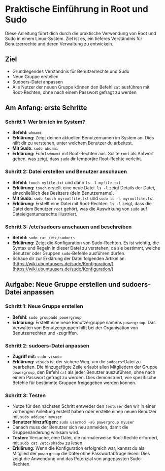 # Praktische Einführung in Root und Sudo

Diese Anleitung führt dich durch die praktische Verwendung von Root und Sudo in einem Linux-System.
Ziel ist es, ein tieferes Verständnis für Benutzerrechte und deren Verwaltung zu entwickeln.

## Ziel

- Grundlegendes Verständnis für Benutzerrechte und Sudo
- Neue Gruppe erstellen
- Sudoers-Datei anpassen
- Alle Nutzer der neuen Gruppe können den Befehl `cat` ausführen mit Root-Rechten, ohne nach einem Passwort gefragt zu werden

## Am Anfang: erste Schritte

### Schritt 1: Wer bin ich im System?

- **Befehl:** `whoami`
- **Erklärung:** Zeigt deinen aktuellen Benutzernamen im System an. Dies hilft dir zu verstehen, unter welchem Benutzer du arbeitest.
- **Mit Sudo:** `sudo whoami`
- **Erklärung:** Führt `whoami` mit Root-Rechten aus. Sollte `root` als Antwort geben, was zeigt, dass `sudo` dir temporäre Root-Rechte verleiht.

### Schritt 2: Datei erstellen und Benutzer anschauen

- **Befehl:** `touch myfile.txt` und dann `ls -l myfile.txt`
- **Erklärung:** `touch` erstellt eine neue Datei. `ls -l` zeigt Details der Datei, einschließlich des Besitzers (dein Benutzername).
- **Mit Sudo:** `sudo touch myrootfile.txt` und `sudo ls -l myrootfile.txt`
- **Erklärung:** Erstellt eine Datei mit Root-Rechten. `ls -l` zeigt, dass die Datei dem Benutzer `root` gehört, was die Auswirkung von `sudo` auf Dateieigentumsrechte illustriert.

### Schritt 3: /etc/sudoers anschauen und beschreiben

- **Befehl:** `sudo cat /etc/sudoers`
- **Erklärung:** Zeigt die Konfiguration von Sudo-Rechten. Es ist wichtig, die Syntax und Regeln in dieser Datei zu verstehen, da sie bestimmt, welche Benutzer oder Gruppen `sudo`-Befehle ausführen dürfen.
- Schaue dir zur Erklärung der Datei folgenden Artikel an: [https://wiki.ubuntuusers.de/sudo/Konfiguration/](https://wiki.ubuntuusers.de/sudo/Konfiguration/)

## Aufgabe: Neue Gruppe erstellen und sudoers-Datei anpassen

### Schritt 1: Neue Gruppe erstellen

- **Befehl:** `sudo groupadd powergroup`
- **Erklärung:** Erstellt eine neue Benutzergruppe namens `powergroup`. Das Verwalten von Benutzergruppen hilft bei der Organisation von Benutzerrechten und -zugriffen.

### Schritt 2: sudoers-Datei anpassen

- **Zugriff mit:** `sudo visudo`
- **Erklärung:** `visudo` ist der sichere Weg, um die `sudoers`-Datei zu bearbeiten. Die hinzugefügte Zeile erlaubt allen Mitgliedern der Gruppe `powergroup`, den Befehl `cat` als jeder Benutzer auszuführen, ohne nach einem Passwort gefragt zu werden. Dies demonstriert, wie spezifische Befehle für bestimmte Gruppen freigegeben werden können.

### Schritt 3: Testen

- Nutze für den nächsten Schritt entweder den `testuser` den wir in einer vorherigen Anleitung erstellt haben oder erstelle einen neuen Benutzer mit `sudo adduser myuser`
- **Benutzer hinzufügen:** `sudo usermod -aG powergroup myuser`
- Danach muss der Benutzer sich neu anmelden, damit die Gruppenänderung wirksam wird.
- **Testen:** Versuche, eine Datei, die normalerweise Root-Rechte erfordert, mit `sudo cat /etc/shadow` zu lesen.
- **Erklärung:** Wenn die Konfiguration erfolgreich war, kannst du als Mitglied der `powergroup` die Datei ohne Passwortabfrage lesen. Dies zeigt die Anwendung und das Potenzial von angepassten Sudo-Rechten.
